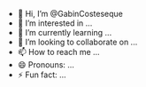 - 👋 Hi, I’m @GabinCosteseque
- 👀 I’m interested in ...
- 🌱 I’m currently learning ...
- 💞️ I’m looking to collaborate on ...
- 📫 How to reach me ...
- 😄 Pronouns: ...
- ⚡ Fun fact: ...

<!---
GabinCosteseque/GabinCosteseque is a ✨ special ✨ repository because its `README.md` (this file) appears on your GitHub profile.
You can click the Preview link to take a look at your changes.
--->
